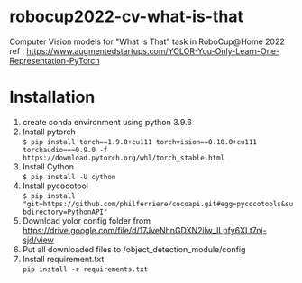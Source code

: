 # robocup2022-cv-what-is-that

Computer Vision models for "What Is That" task in RoboCup@Home 2022 <br>
ref : https://www.augmentedstartups.com/YOLOR-You-Only-Learn-One-Representation-PyTorch

# Installation
1. create conda environment using python 3.9.6
2. Install pytorch <br>
`$ pip install torch==1.9.0+cu111 torchvision==0.10.0+cu111 torchaudio===0.9.0 -f https://download.pytorch.org/whl/torch_stable.html`
3. Install Cython <br>
`$ pip install -U cython`
4. Install pycocotool <br>
`$ pip install "git+https://github.com/philferriere/cocoapi.git#egg=pycocotools&subdirectory=PythonAPI"`
5. Download yolor config folder from https://drive.google.com/file/d/17JveNhnGDXN2ilw_lLpfy6XLt7nj-sjd/view <br>
6. Put all downloaded files to /object_detection_module/config
7. Install requirement.txt <br>
`pip install -r requirements.txt`
